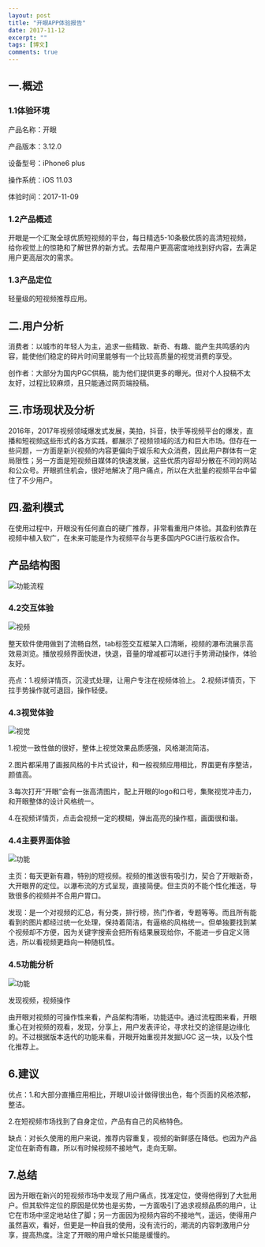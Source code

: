```yaml
---
layout: post
title: "开眼APP体验报告"
date: 2017-11-12
excerpt: ""
tags: [博文]
comments: true
---
```


## 一.概述

### 1.1体验环境

产品名称：开眼

产品版本：3.12.0

设备型号：iPhone6 plus

操作系统：iOS 11.03

体验时间：2017-11-09

### 1.2产品概述

开眼是一个汇聚全球优质短视频的平台，每日精选5-10条极优质的高清短视频，给你视觉上的惊艳和了解世界的新方式。去帮用户更高密度地找到好内容，去满足用户更高层次的需求。

### 1.3产品定位

轻量级的短视频推荐应用。

## 二.用户分析

消费者：以城市的年轻人为主，追求一些精致、新奇、有趣、能产生共鸣感的内容，能使他们稳定的碎片时间里能够有一个比较高质量的视觉消费的享受。

创作者：大部分为国内PGC供稿，能为他们提供更多的曝光。但对个人投稿不太友好，过程比较麻烦，且只能通过网页端投稿。

## 三.市场现状及分析

2016年，2017年视频领域爆发式发展，美拍，抖音，快手等视频平台的爆发，直播和短视频这些形式的各方实践，都展示了视频领域的活力和巨大市场。但存在一些问题，一方面是新兴视频的内容更偏向于娱乐和大众消费，因此用户群体有一定局限性；另一方面是短视频自媒体的快速发展，这些优质内容却分散在不同的网站和公众号。开眼抓住机会，很好地解决了用户痛点，所以在大批量的视频平台中留住了不少用户。

## 四.盈利模式

在使用过程中，开眼没有任何直白的硬广推荐，非常看重用户体验。其盈利依靠在视频中植入软广，在未来可能是作为视频平台与更多国内PGC进行版权合作。

## 产品结构图

![功能流程](../assets/img/post-img/experiencr-report/KaiYan/功能流程.jpg)

### 4.2交互体验

![视频](../assets/img/post-img/experiencr-report/KaiYan/视频.jpg)

整天软件使用做到了流畅自然，tab标签交互框架入口清晰，视频的瀑布流展示高效易浏览。播放视频界面快进，快退，音量的增减都可以进行手势滑动操作，体验友好。

亮点：1.视频详情页，沉浸式处理，让用户专注在视频体验上。
2.视频详情页，下拉手势操作就可退回，操作轻便。

### 4.3视觉体验

![视觉](../assets/img/post-img/experiencr-report/KaiYan/视觉.jpg)

1.视觉一致性做的很好，整体上视觉效果品质感强，风格潮流简洁。

2.图片都采用了画报风格的卡片式设计，和一般视频应用相比，界面更有序整洁，颜值高。

3.每次打开“开眼”会有一张高清图片，配上开眼的logo和口号，集聚视觉冲击力，和开眼整体的设计风格统一。

4.在视频详情页，点击会视频一定的模糊，弹出高亮的操作框，画面很和谐。

### 4.4主要界面体验

![功能](../assets/img/post-img/experiencr-report/KaiYan/功能.jpg)

主页：每天更新有趣，特别的短视频。视频的推送很有吸引力，契合了开眼新奇，大开眼界的定位。以瀑布流的方式呈现，直接简便。但主页的不能个性化推送，导致很多的视频并不合用户胃口。

发现：是一个对视频的汇总，有分类，排行榜，热门作者，专题等等。而且所有能看到的图片都经过统一化处理，保持着简洁，有逼格的风格统一。但单独要找到某个视频却不方便，因为关键字搜索会把所有结果展现给你，不能进一步自定义筛选，所以看视频更趋向一种随机性。

### 4.5功能分析

![功能](../assets/img/post-img/experiencr-report/KaiYan/功能.jpg)

发现视频，视频操作

由开眼对视频的可操作性来看，产品架构清晰，功能适中。通过流程图来看，开眼重心在对视频的观看，发现，分享上，用户发表评论，寻求社交的途径是边缘化的。不过根据版本迭代的功能来看，开眼开始重视并发掘UGC 这一块，以及个性化推荐上。

## 6.建议

优点：1.和大部分直播应用相比，开眼UI设计做得很出色，每个页面的风格浓郁，整洁。

2.在短视频市场找到了自身定位，产品有自己的风格特色。

缺点：对长久使用的用户来说，推荐内容重复，视频的新鲜感在降低。也因为产品定位在新奇有趣，所以有时候视频不接地气，走向无聊。

## 7.总结

因为开眼在新兴的短视频市场中发现了用户痛点，找准定位，使得他得到了大批用户。但其软件定位的原因是优势也是劣势，一方面吸引了追求视频品质的用户，让它在市场中坚定地站住了脚；另一方面因为视频内容的不接地气，遥远，使得用户虽然喜欢，看好，但更是一种自我的使用，没有流行的，潮流的内容刺激用户分享，提高热度。注定了开眼的用户增长只能是缓慢的。





